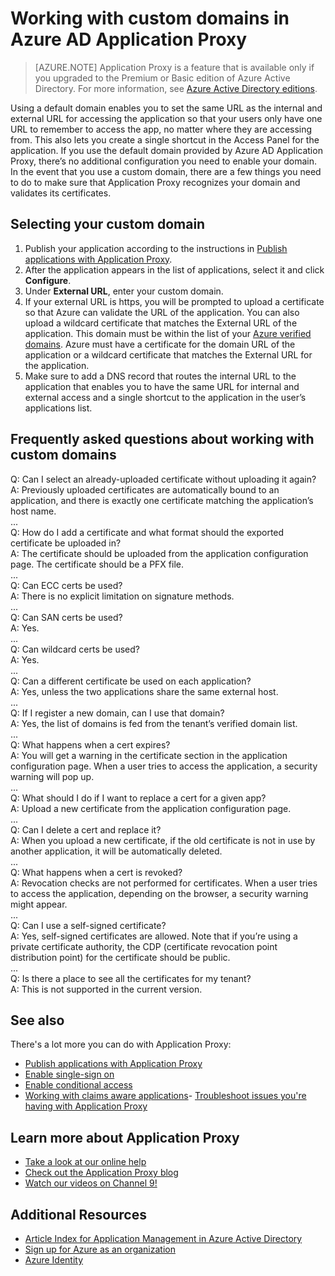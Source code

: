 <properties
	pageTitle="Working with Custom Domains in Azure AD Application Proxy | Microsoft Azure"
	description="Covers how work with custom domains in Azure AD Application Proxy."
	services="active-directory"
	documentationCenter=""
	authors="kgremban"
	manager="StevenPo"
	editor=""/>

<tags
	ms.service="active-directory"
	ms.workload="identity"
	ms.tgt_pltfrm="na"
	ms.devlang="na"
	ms.topic="article"
	ms.date="02/09/2016"
	ms.author="kgremban"/>

# Working with custom domains in Azure AD Application Proxy
> [AZURE.NOTE] Application Proxy is a feature that is available only if you upgraded to the Premium or Basic edition of Azure Active Directory. For more information, see [Azure Active Directory editions](active-directory-editions.md).

Using a default domain enables you to set the same URL as the internal and external URL for accessing the application so that your users only have one URL to remember to access the app, no matter where they are accessing from. This also lets you create a single shortcut in the Access Panel for the application. If you use the default domain provided by Azure AD Application Proxy, there’s no additional configuration you need to enable your domain. In the event that you use a custom domain, there are a few things you need to do to make sure that Application Proxy recognizes your domain and validates its certificates.

## Selecting your custom domain

1. Publish your application according to the instructions in [Publish applications with Application Proxy](active-directory-application-proxy-publish.md).
2. After the application appears in the list of applications, select it and click **Configure**.
3. Under **External URL**, enter your custom domain.
4. If your external URL is https, you will be prompted to upload a certificate so that Azure can validate the URL of the application. You can also upload a wildcard certificate that matches the External URL of the application. This domain must be within the list of your [Azure verified domains](https://msdn.microsoft.com/library/azure/jj151788.aspx). Azure must have a certificate for the domain URL of the application or a wildcard certificate that matches the External URL for the application.
5. Make sure to add a DNS record that routes the internal URL to the application that enables you to have the same URL for internal and external access and a single shortcut to the application in the user’s applications list.

## Frequently asked questions about working with custom domains

Q: Can I select an already-uploaded certificate without uploading it again?  
A: Previously uploaded certificates are automatically bound to an application, and there is exactly one certificate matching the application’s host name.  
...  
Q: How do I add a certificate and what format should the exported certificate be uploaded in?  
A: The certificate should be uploaded from the application configuration page. The certificate should be a PFX file.  
...  
Q: Can ECC certs be used?  
A: There is no explicit limitation on signature methods.  
...  
Q: Can SAN certs be used?  
A: Yes.  
...  
Q: Can wildcard certs be used?  
A: Yes.  
...  
Q: Can a different certificate be used on each application?  
A: Yes, unless the two applications share the same external host.  
...  
Q: If I register a new domain, can I use that domain?  
A: Yes, the list of domains is fed from the tenant’s verified domain list.  
...  
Q: What happens when a cert expires?  
A: You will get a warning in the certificate section in the application configuration page. When a user tries to access the application, a security warning will pop up.  
...  
Q: What should I do if I want to replace a cert for a given app?  
A: Upload a new certificate from the application configuration page.  
...  
Q: Can I delete a cert and replace it?  
A: When you upload a new certificate, if the old certificate is not in use by another application, it will be automatically deleted.  
...  
Q: What happens when a cert is revoked?  
A: Revocation checks are not performed for certificates. When a user tries to access the application, depending on the browser, a security warning might appear.  
...  
Q: Can I use a self-signed certificate?  
A: Yes, self-signed certificates are allowed. Note that if you’re using a private certificate authority, the CDP (certificate revocation point distribution point) for the certificate should be public.  
...  
Q: Is there a place to see all the certificates for my tenant?  
A: This is not supported in the current version.  


## See also
There's a lot more you can do with Application Proxy:

- [Publish applications with Application Proxy](active-directory-application-proxy-publish.md)
- [Enable single-sign on](active-directory-application-proxy-sso-using-kcd.md)
- [Enable conditional access](active-directory-application-proxy-conditional-access.md)
- [Working with claims aware applications](active-directory-application-proxy-claims-aware-apps.md)- [Troubleshoot issues you're having with Application Proxy](active-directory-application-proxy-troubleshoot.md)

## Learn more about Application Proxy
- [Take a look at our online help](active-directory-application-proxy-enable.md)
- [Check out the Application Proxy blog](http://blogs.technet.com/b/applicationproxyblog/)
- [Watch our videos on Channel 9!](http://channel9.msdn.com/events/Ignite/2015/BRK3864)

## Additional Resources
- [Article Index for Application Management in Azure Active Directory](active-directory-apps-index.md)
- [Sign up for Azure as an organization](sign-up-organization.md)
- [Azure Identity](fundamentals-identity.md)
